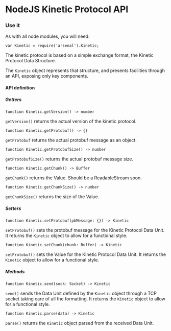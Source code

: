 # NodeJS Kinetic Protocol API

### Use it

As with all node modules, you will need:
```node
var Kinetic = require('arsenal').Kinetic;
```
The kinetic protocol is based on a simple exchange format, the Kinetic Protocol
Data Structure.

The `Kinetic` object represents that structure, and presents facilities through
an API, exposing only key components.

#### API definition

##### Getters

```node
function Kinetic.getVersion() -> number
```
`getVersion()` returns the actual version of the kinetic protocol.

```node
function Kinetic.getProtobuf() -> {}
```
`getProtobuf` returns the actual protobuf message as an object.

```node
function Kinetic.getProtobufSize() -> number
```
`getProtobufSize()` returns the actual protobuf message size.

```node
function Kinetic.getChunk() -> Buffer
```
`getChunk()` returns the Value. Should be a ReadableStream soon.

```node
function Kinetic.getChunkSize() -> number
```
`getChunkSize()` returns the size of the Value.

##### Setters

```node
function Kinetic.setProtobuf(pbMessage: {}) -> Kinetic
```
`setProtobuf()` sets the protobuf message for the Kinetic Protocol Data Unit.
It returns the `Kinetic` object to allow for a functional style.

```node
function Kinetic.setChunk(chunk: Buffer) -> Kinetic
```
`setProtobuf()` sets the Value for the Kinetic Protocol Data Unit.
It returns the `Kinetic` object to allow for a functional style.

##### Methods
```node
function Kinetic.send(sock: Socket) -> Kinetic
```
`send()` sends the Data Unit defined by the `Kinetic` object through a TCP
socket taking care of all the formatting. It returns the `Kinetic` object to
allow for a functional style.

```node
function Kinetic.parse(data) -> Kinetic
```
`parse()` returns the `Kinetic` object parsed from the received Data Unit.
